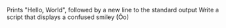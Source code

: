 Prints "Hello, World", followed by a new line to the standard output
Write a script that displays a confused smiley  (Ôo)
